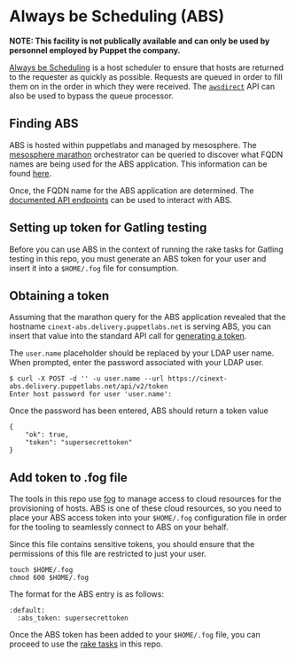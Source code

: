 # Always be Scheduling (ABS)

**NOTE: This facility is not publically available and can only be used by
personnel employed by Puppet the company.**

[Always be Scheduling](https://github.com/puppetlabs/always-be-scheduling)
is a host scheduler to ensure that hosts are returned to the requester as
quickly as possible.  Requests are queued in order to fill them on in the
order in which they were received.
The
[`awsdirect`](https://github.com/puppetlabs/always-be-scheduling#apiv2awsdirect)
API can also be used to bypass the queue processor.


## Finding ABS

ABS is hosted within puppetlabs and managed by mesosphere.  The
[mesosphere marathon](https://github.com/mesosphere/marathon)
orchestrator can be queried to discover what FQDN names are being used for the
ABS application.  This information can be found
[here](http://leader.cinext-prod.mesos:8080/ui/#/apps/%2Falways-be-scheduling/configuration).

Once, the FQDN name for the ABS application are determined. The
[documented API endpoints](https://github.com/puppetlabs/always-be-scheduling#api-endpoints)
can be used to interact with ABS.


## Setting up token for Gatling testing

Before you can use ABS in the context of running the rake tasks for Gatling
testing in this repo, you must generate an ABS token for your user and insert
it into a `$HOME/.fog` file for consumption.


## Obtaining a token

Assuming that the marathon query for the ABS application revealed that the
hostname `cinext-abs.delivery.puppetlabs.net` is serving ABS, you can insert
that value into the standard API call for
[generating a token](https://github.com/puppetlabs/always-be-scheduling#post-token).

The `user.name` placeholder should be replaced by your LDAP user name.  When
prompted, enter the password associated with your LDAP user.
```
$ curl -X POST -d '' -u user.name --url https://cinext-abs.delivery.puppetlabs.net/api/v2/token
Enter host password for user 'user.name':
```

Once the password has been entered, ABS should return a token value

```
{
    "ok": true,
    "token": "supersecrettoken"
}
```


## Add token to .fog file

The tools in this repo use [fog](http://fog.io/) to manage access to cloud
resources for the provisioning of hosts.  ABS is one of these cloud resources,
so you need to place your ABS access token into your `$HOME/.fog` configuration
file in order for the tooling to seamlessly connect to ABS on your behalf.

Since this file contains sensitive tokens, you should ensure that the
permissions of this file are restricted to just your user.

```
touch $HOME/.fog
chmod 600 $HOME/.fog
```

The format for the ABS entry is as follows:
```
:default:
  :abs_token: supersecrettoken
```

Once the ABS token has been added to your `$HOME/.fog` file, you can proceed
to use the [rake tasks](/NEW_README.md) in this repo.
